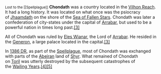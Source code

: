 <small> Lost to the [[Spellplague]] <big>
**Chondath** was a country located in the [Vilhon Reach](https://forgottenrealms.fandom.com/wiki/Vilhon_Reach "Vilhon Reach"). It had a long history. It was located on what once was the psiocracy of [Jhaamdath](https://forgottenrealms.fandom.com/wiki/Jhaamdath "Jhaamdath") on the shore of the [Sea of Fallen Stars](https://forgottenrealms.fandom.com/wiki/Sea_of_Fallen_Stars "Sea of Fallen Stars"). Chondath was later a confederation of city-states under the capital of [Arrabar](https://forgottenrealms.fandom.com/wiki/Arrabar "Arrabar"), but used to be a powerful nation in times long past.[[3]](https://forgottenrealms.fandom.com/wiki/Chondath#cite_note-FRCS-p217-3)

All of Chondath was ruled by [Eles Wianar](https://forgottenrealms.fandom.com/wiki/Eles_Wianar "Eles Wianar"), the Lord of [Arrabar](https://forgottenrealms.fandom.com/wiki/Arrabar "Arrabar"). He resided in the [Generon](https://forgottenrealms.fandom.com/wiki/Generon "Generon"), a large palace located in the capital.[[3]](https://forgottenrealms.fandom.com/wiki/Chondath#cite_note-FRCS-p217-3)

In [1386 DR](https://forgottenrealms.fandom.com/wiki/1386_DR "1386 DR"), as part of the [Spellplague](https://forgottenrealms.fandom.com/wiki/Spellplague "Spellplague"), most of Chondath was exchanged with parts of the [Abeiran](https://forgottenrealms.fandom.com/wiki/Abeir "Abeir") land of [Shyr](https://forgottenrealms.fandom.com/wiki/Shyr "Shyr"). What remained of Chondath on [Toril](https://forgottenrealms.fandom.com/wiki/Toril "Toril") was utterly destroyed by the subsequent catastrophes of the [Wailing Years](https://forgottenrealms.fandom.com/wiki/Wailing_Years "Wailing Years").[[4]](https://forgottenrealms.fandom.com/wiki/Chondath#cite_note-FRCG-p90-4)[[5]](https://forgottenrealms.fandom.com/wiki/Chondath#cite_note-S.tWY-5)